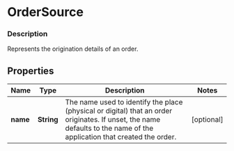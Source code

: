 
# OrderSource

### Description

Represents the origination details of an order.

## Properties
Name | Type | Description | Notes
------------ | ------------- | ------------- | -------------
**name** | **String** | The name used to identify the place (physical or digital) that an order originates.  If unset, the name defaults to the name of the application that created the order. |  [optional]



